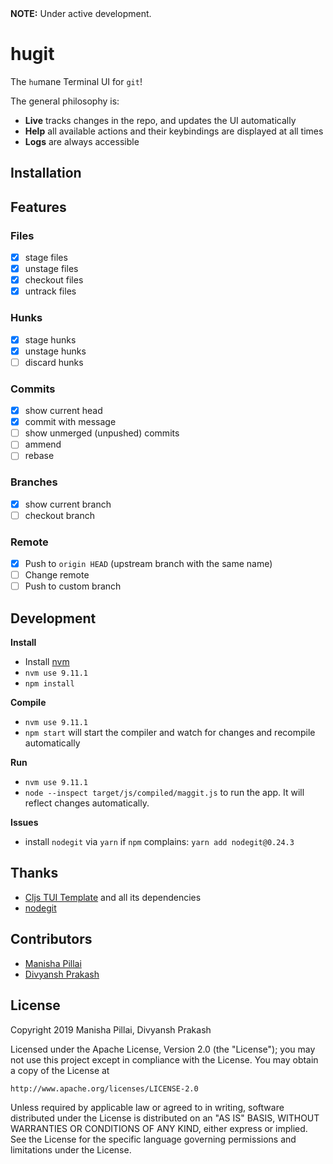 <span> 
    <b>NOTE:</b> Under active development.
</span>

# hugit

The `hu`mane Terminal UI for `git`!

The general philosophy is:
* **Live** tracks changes in the repo, and updates the UI automatically
* **Help** all available actions and their keybindings are displayed at all times
* **Logs** are always accessible

## Installation

## Features

### Files

- [x] stage files
- [x] unstage files
- [x] checkout files
- [x] untrack files

### Hunks

- [x] stage hunks
- [x] unstage hunks
- [ ] discard hunks

### Commits

- [x] show current head
- [x] commit with message
- [ ] show unmerged (unpushed) commits
- [ ] ammend
- [ ] rebase

### Branches

- [x] show current branch
- [ ] checkout branch

### Remote

- [x] Push to `origin HEAD` (upstream branch with the same name)
- [ ] Change remote
- [ ] Push to custom branch

## Development

**Install**

* Install [nvm](https://github.com/nvm-sh/nvm)
* `nvm use 9.11.1`
* `npm install`

**Compile**

* `nvm use 9.11.1`
* `npm start` will start the compiler and watch for changes and recompile automatically

**Run**

* `nvm use 9.11.1`
* `node --inspect target/js/compiled/maggit.js` to run the app. It will reflect changes automatically.

**Issues**

* install `nodegit` via `yarn` if `npm` complains: `yarn add nodegit@0.24.3`

## Thanks

* [Cljs TUI Template](https://github.com/eccentric-j/cljs-tui-template) and all its dependencies
* [nodegit](https://github.com/nodegit/nodegit)

## Contributors

* [Manisha Pillai](https://github.com/Manisha38)
* [Divyansh Prakash](https://github.com/divs1210)

## License
Copyright 2019 Manisha Pillai, Divyansh Prakash

Licensed under the Apache License, Version 2.0 (the "License");
you may not use this project except in compliance with the License.
You may obtain a copy of the License at

    http://www.apache.org/licenses/LICENSE-2.0

Unless required by applicable law or agreed to in writing, software
distributed under the License is distributed on an "AS IS" BASIS,
WITHOUT WARRANTIES OR CONDITIONS OF ANY KIND, either express or implied.
See the License for the specific language governing permissions and
limitations under the License.
